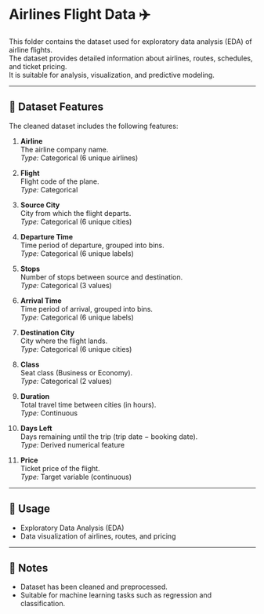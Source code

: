 # Airlines Flight Data ✈️

This folder contains the dataset used for exploratory data analysis (EDA) of airline flights.  
The dataset provides detailed information about airlines, routes, schedules, and ticket pricing.  
It is suitable for analysis, visualization, and predictive modeling.

---

## 📂 Dataset Features

The cleaned dataset includes the following features:

1. **Airline**  
   The airline company name.  
   *Type:* Categorical (6 unique airlines)

2. **Flight**  
   Flight code of the plane.  
   *Type:* Categorical

3. **Source City**  
   City from which the flight departs.  
   *Type:* Categorical (6 unique cities)

4. **Departure Time**  
   Time period of departure, grouped into bins.  
   *Type:* Categorical (6 unique labels)

5. **Stops**  
   Number of stops between source and destination.  
   *Type:* Categorical (3 values)

6. **Arrival Time**  
   Time period of arrival, grouped into bins.  
   *Type:* Categorical (6 unique labels)

7. **Destination City**  
   City where the flight lands.  
   *Type:* Categorical (6 unique cities)

8. **Class**  
   Seat class (Business or Economy).  
   *Type:* Categorical (2 values)

9. **Duration**  
   Total travel time between cities (in hours).  
   *Type:* Continuous

10. **Days Left**  
    Days remaining until the trip (trip date − booking date).  
    *Type:* Derived numerical feature

11. **Price**  
    Ticket price of the flight.  
    *Type:* Target variable (continuous)

---

## 🚀 Usage

- Exploratory Data Analysis (EDA)  
- Data visualization of airlines, routes, and pricing    

---

## 📌 Notes
- Dataset has been cleaned and preprocessed.  
- Suitable for machine learning tasks such as regression and classification.  
